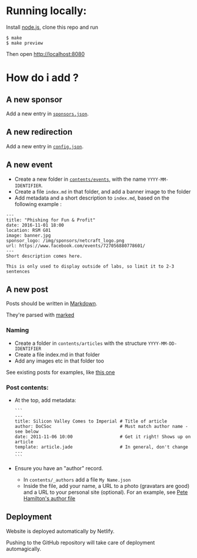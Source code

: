 # Running locally:

Install [node.js](http://nodejs.org), clone this repo and run

    $ make
    $ make preview

Then open [http://localhost:8080](http://localhost:8080) 

# How do i add ?
## A new sponsor
Add a new entry in [`sponsors.json`](contents/data/sponsors.json). 

## A new redirection
Add a new entry in [`config.json`](config.json).

## A new event
- Create a new folder in [`contents/events`](contents/events), with the name `YYYY-MM-IDENTIFIER`.
- Create a file `index.md` in that folder, and add a banner image to the folder
- Add metadata and a short description to `index.md`, based on the following example :
```
---
title: "Phishing for Fun & Profit"
date: 2016-11-01 18:00
location: RSM G01
image: banner.jpg
sponsor_logo: /img/sponsors/netcraft_logo.png
url: https://www.facebook.com/events/727056880778601/
---
Short description comes here.

This is only used to display outside of labs, so limit it to 2-3 sentences
```

## A new post

Posts should be written in [Markdown](http://daringfireball.net/projects/markdown/syntax).

They're parsed with [marked](https://github.com/chjj/marked)

### Naming

- Create a folder in `contents/articles` with the structure `YYYY-MM-DD-IDENTIFIER`
- Create a file index.md in that folder
- Add any images etc in that folder too

See existing posts for examples, like [this one](contents/articles/2013-11-19-amazon-office-visit)

### Post contents:

- At the top, add metadata:

      ```
      ---
      title: Silicon Valley Comes to Imperial # Title of article
      author: DoCSoc                          # Must match author name - see below
      date: 2011-11-06 10:00                  # Get it right! Shows up on article
      template: article.jade                  # In general, don't change
      ---
      ```

- Ensure you have an "author" record.
    - In `contents/_authors` add a file `My Name.json`
    - Inside the file, add your name, a URL to a photo (gravatars are good) and a URL to your personal site (optional).
      For an example, see [Pete Hamilton's author file](contents/_authors/Pete%20Hamilton.json)

## Deployment

Website is deployed automatically by Netlify.

Pushing to the GitHub repository will take care of deployment automagically.
